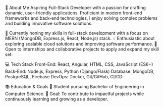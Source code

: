 👋 About Me
Aspiring Full-Stack Developer with a passion for crafting dynamic, user-friendly applications. Proficient in modern front-end frameworks and back-end technologies, I enjoy solving complex problems and building innovative software solutions.

🌱 Currently honing my skills in full-stack development with a focus on MERN (MongoDB, Express.js, React, Node.js) stack.
💡 Enthusiastic about exploring scalable cloud solutions and improving software performance.
🎯 Open to internships and collaborative projects to apply and expand my skill set.

💻 Tech Stack
Front-End: React, Angular, HTML, CSS, JavaScript (ES6+)
Back-End: Node.js, Express, Python (Django/Flask)
Database: MongoDB, PostgreSQL, Firebase
DevOps: Docker, Git/GitHub, CI/CD

📚 Education & Goals
📖 Student pursuing Bachelor of Engineering in Computer Science.
🌟 Goal: To contribute to impactful projects while continuously learning and growing as a developer.
